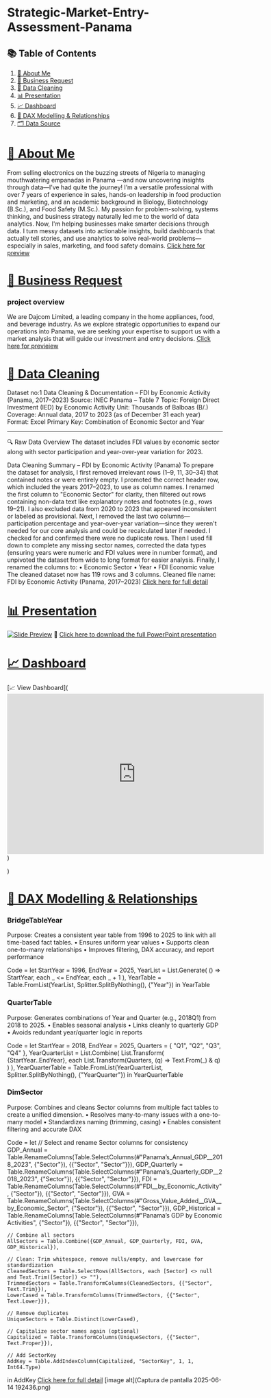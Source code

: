 

# Strategic-Market-Entry-Assessment-Panama

## 📚 Table of Contents

1. [👤 About Me](#-about-me)  
2. [💼 Business Request](#-business-request)  
3. [🧹 Data Cleaning](#-data-cleaning)  
4. [📊 Presentation](#-presentation)  
5. [📈 Dashboard](#-dashboard)  
6. [🧠 DAX Modelling & Relationships](#-dax-modelling--relationships)  
7. [🗂️ Data Source](#-data-sources)  

# [👤 About Me](#-about-me)
From selling electronics on the buzzing streets of Nigeria to managing mouthwatering empanadas in Panama —and now uncovering insights through data—I’ve had quite the journey!
I’m a versatile professional with over 7 years of experience in sales, hands-on leadership in food production and marketing, and an academic background in Biology, Biotechnology (B.Sc.), and Food Safety (M.Sc.). My passion for problem-solving, systems thinking, and business strategy naturally led me to the world of data analytics.
Now, I'm helping businesses make smarter decisions through data. I turn messy datasets into actionable insights, build dashboards that actually tell stories, and use analytics to solve real-world problems—especially in sales, marketing, and food safety domains.
[Click here for preview](https://github.com/bryan405/Strategic-Market-Entry-Assessment-Panama/commit/1301b49a63a68abb9001eee94e44119395e76e20)
# [💼 Business Request](#-business-request)
### project overview
We are Dajcom Limited, a leading company in the home appliances, food, and beverage industry. As we explore strategic opportunities to expand our operations into Panama, we are seeking your expertise to support us with a market analysis that will guide our investment and entry decisions.
[Click here for previeiew](https://github.com/bryan405/Strategic-Market-Entry-Assessment-Panama/raw/refs/heads/main/project%20overview.docx)

 # [🧹 Data Cleaning](#-data-cleaning) 
Dataset no:1
Data Cleaning & Documentation – FDI by Economic Activity (Panama, 2017–2023)
Source: INEC Panama – Table 7
Topic: Foreign Direct Investment (IED) by Economic Activity
Unit: Thousands of Balboas (B/.)
Coverage: Annual data, 2017 to 2023 (as of December 31 each year)
Format: Excel
Primary Key: Combination of Economic Sector and Year
________________________________________
🔍 Raw Data Overview
The dataset includes FDI values by economic sector along with sector participation and year-over-year variation for 2023.

Data Cleaning Summary – FDI by Economic Activity (Panama)
To prepare the dataset for analysis, I first removed irrelevant rows (1–9, 11, 30–34) that contained notes or were entirely empty. I promoted the correct header row, which included the years 2017–2023, to use as column names.
I renamed the first column to "Economic Sector" for clarity, then filtered out rows containing non-data text like explanatory notes and footnotes (e.g., rows 19–21). I also excluded data from 2020 to 2023 that appeared inconsistent or labeled as provisional.
Next, I removed the last two columns—participation percentage and year-over-year variation—since they weren't needed for our core analysis and could be recalculated later if needed.
I checked for and confirmed there were no duplicate rows. Then I used fill down to complete any missing sector names, corrected the data types (ensuring years were numeric and FDI values were in number format), and unpivoted the dataset from wide to long format for easier analysis.
Finally, I renamed the columns to:
•	Economic Sector
•	Year
•	FDI Economic value
The cleaned dataset now has 119 rows and 3 columns.
Cleaned file name: FDI by Economic Activity (Panama, 2017–2023)
[Click here for full detail](https://github.com/bryan405/Strategic-Market-Entry-Assessment-Panama/raw/refs/heads/main/Data%20cleaning%20documentation.docx)

# [📊 Presentation](#-presentation)
[![Slide Preview](./slide-preview.png)](./powerpoint%20data%20presentation.pptx)
🔗 [Click here to download the full PowerPoint presentation](./powerpoint%20data%20presentation.pptx)

# [📈 Dashboard](#-dashboard)
[📈 View Dashboard](<iframe title="power bi panama growth analysis" width="600" height="373.5" src="https://app.powerbi.com/view?r=eyJrIjoiZWM5MjIxOGQtNGQ0Yi00MzEyLWI1YjEtNzU3ZjgxZTJjYzk4IiwidCI6IjVmNTY2NGU1LWYzNjktNDliYi1hZjRjLWU0YTVkMmRmNTRhNyIsImMiOjJ9" frameborder="0" allowFullScreen="true"></iframe>)

)

 # [🧠 DAX Modelling & Relationships](#-dax-modelling--relationships)

### BridgeTableYear 
Purpose: Creates a consistent year table from 1996 to 2025 to link with all time-based fact tables.
•	Ensures uniform year values
•	Supports clean one-to-many relationships
•	Improves filtering, DAX accuracy, and report performance

Code = let
    StartYear = 1996,
    EndYear = 2025,
    YearList = List.Generate(
        () => StartYear,
        each _ <= EndYear,
        each _ + 1
    ),
    YearTable = Table.FromList(YearList, Splitter.SplitByNothing(), {"Year"})
in
    YearTable

### QuarterTable 
Purpose: Generates combinations of Year and Quarter (e.g., 2018Q1) from 2018 to 2025.
•	Enables seasonal analysis
•	Links cleanly to quarterly GDP 
•	Avoids redundant year/quarter logic in reports

Code = let
    StartYear = 2018,
    EndYear = 2025,
    Quarters = { "Q1", "Q2", "Q3", "Q4" },
    YearQuarterList = List.Combine(
        List.Transform(
            {StartYear..EndYear},
            each List.Transform(Quarters, (q) => Text.From(_) & q)
        )
    ),
    YearQuarterTable = Table.FromList(YearQuarterList, Splitter.SplitByNothing(), {"YearQuarter"})
in
    YearQuarterTable
 ### DimSector 
Purpose: Combines and cleans Sector columns from multiple fact tables to create a unified dimension.
•	Resolves many-to-many issues with a one-to-many model
•	Standardizes naming (trimming, casing)
•	Enables consistent filtering and accurate DAX

Code = let
    // Select and rename Sector columns for consistency
    GDP_Annual = Table.RenameColumns(Table.SelectColumns(#"Panama’s_Annual_GDP__2018_2023", {"Sector"}), {{"Sector", "Sector"}}),
    GDP_Quarterly = Table.RenameColumns(Table.SelectColumns(#"Panama’s_Quarterly_GDP__2018_2023", {"Sector"}), {{"Sector", "Sector"}}),
    FDI = Table.RenameColumns(Table.SelectColumns(#"FDI__by_Economic_Activity", {"Sector"}), {{"Sector", "Sector"}}),
    GVA = Table.RenameColumns(Table.SelectColumns(#"Gross_Value_Added__GVA__by_Economic_Sector", {"Sector"}), {{"Sector", "Sector"}}),
    GDP_Historical = Table.RenameColumns(Table.SelectColumns(#"Panama’s GDP by Economic Activities", {"Sector"}), {{"Sector", "Sector"}}),

    // Combine all sectors
    AllSectors = Table.Combine({GDP_Annual, GDP_Quarterly, FDI, GVA, GDP_Historical}),

    // Clean: Trim whitespace, remove nulls/empty, and lowercase for standardization
    CleanedSectors = Table.SelectRows(AllSectors, each [Sector] <> null and Text.Trim([Sector]) <> ""),
    TrimmedSectors = Table.TransformColumns(CleanedSectors, {{"Sector", Text.Trim}}),
    LowerCased = Table.TransformColumns(TrimmedSectors, {{"Sector", Text.Lower}}),

    // Remove duplicates
    UniqueSectors = Table.Distinct(LowerCased),

    // Capitalize sector names again (optional)
    Capitalized = Table.TransformColumns(UniqueSectors, {{"Sector", Text.Proper}}),

    // Add SectorKey
    AddKey = Table.AddIndexColumn(Capitalized, "SectorKey", 1, 1, Int64.Type)
in
    AddKey
    [Click here for full detail](https://github.com/bryan405/Strategic-Market-Entry-Assessment-Panama/raw/refs/heads/main/DAX%20CODES.docx)
    [image alt](Captura de pantalla 2025-06-14 192436.png)



